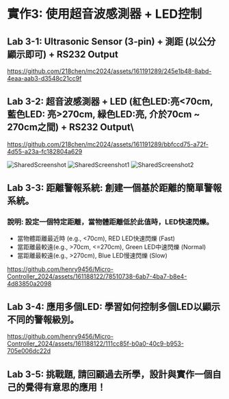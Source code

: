 #  實作3: 使用超音波感測器 + LED控制

## Lab 3-1: Ultrasonic Sensor (3-pin) + 測距 (以公分顯示即可) + RS232 Output


https://github.com/218chen/mc2024/assets/161191289/245e1b48-8abd-4eaa-aab3-d3548c21cc9f


## Lab 3-2: 超音波感測器 + LED (紅色LED:亮<70cm, 藍色LED: 亮>270cm, 緑色LED:亮, 介於70cm ~ 270cm之間) + RS232 Output\


https://github.com/218chen/mc2024/assets/161191289/bbfccd75-a72f-4d55-a23a-fc182804a629


![SharedScreenshot](https://github.com/218chen/mc2024/assets/161191289/3db461c1-f6bc-4552-9c8a-d109a393c716)
![SharedScreenshot1](https://github.com/218chen/mc2024/assets/161191289/930b4b79-6424-4c2b-a517-4ae71cbbc5e6)
![SharedScreenshot2](https://github.com/218chen/mc2024/assets/161191289/63c0c46b-c8a2-4ce9-a5f2-cdc3597d7176)


## Lab 3-3: 距離警報系統: 創建一個基於距離的簡單警報系統。
### 說明: 設定一個特定距離，當物體距離低於此值時，LED快速閃爍。
* 當物體距離最近時 (e.g., <70cm), RED LED快速閃爍 (Fast)
* 當距離最較遠(e.g., >70cm, <=270cm), Green LED中速閃爍 (Normal)
* 當距離最較遠(e.g., >270cm), Blue LED慢速閃爍 (Slow)

<!--- 語法

int inches = 0;
int GLED = 8;
int RLED = 12;
int BLED = 10;
int cm = 0;

void LED(int RH, int GH, int BH)
{
  digitalWrite(RLED, RH);  
  digitalWrite(GLED, GH);
  digitalWrite(BLED, BH);   
}

long readUltrasonicDistance(int triggerPin, int echoPin)
{
  pinMode(triggerPin, OUTPUT);  // Clear the trigger
  digitalWrite(triggerPin, LOW);
  delayMicroseconds(2);
  // Sets the trigger pin to HIGH state for 10 microseconds
  digitalWrite(triggerPin, HIGH);
  delayMicroseconds(10);
  digitalWrite(triggerPin, LOW);
  pinMode(echoPin, INPUT);
  // Reads the echo pin, and returns the sound wave travel time in microseconds
  return pulseIn(echoPin, HIGH);
}

void setup()
{
  Serial.begin(9600);
  digitalWrite(GLED, OUTPUT);
  digitalWrite(RLED, OUTPUT);  
  digitalWrite(BLED, OUTPUT);    
  
}

void loop()
{
  // measure the ping time in cm
  cm = 0.01723 * readUltrasonicDistance(7, 7);
  // convert to inches by dividing by 2.54
  inches = (cm / 2.54);
  Serial.print(inches);
  Serial.print("in, ");
  Serial.print(cm);
  
  if(cm<70){
    digitalWrite(RLED, 1);
    delay(150);
  	digitalWrite(RLED, 0);
  	delay(250);
    LED(1, 0, 0); //int RH, int GH, int BH  
    
  }
  else if(cm>270){
    digitalWrite(BLED, 1);
    delay(800);
  	digitalWrite(BLED, 0); 
  	delay(800);
    LED(0, 0, 1); //int RH, int GH, int BH      
  }
  else{
   	digitalWrite(GLED, 1);
    delay(250);
  	digitalWrite(GLED, 0);
  	delay(250);
    LED(0, 1, 0); //int RH, int GH, int BH     
  }
    
  Serial.println("cm");
  //delay(10); // Wait for 100 millisecond(s)
   
}
-->

https://github.com/henry9456/Micro-Controller_2024/assets/161188122/78510738-6ab7-4ba7-b8e4-4d83850a2098




## Lab 3-4: 應用多個LED: 學習如何控制多個LED以顯示不同的警報級別。


https://github.com/henry9456/Micro-Controller_2024/assets/161188122/111cc85f-b0a0-40c9-b953-705e006dc22d

<!--- 語法

// C++ code
//
/*
  Ping))) Sensor

  This sketch reads a PING))) ultrasonic
  rangefinder and returns the distance to the
  closest object in range. To do this, it sends a
  pulse to the sensor to initiate a reading, then
  listens for a pulse to return.  The length of
  the returning pulse is proportional to the
  distance of the object from the sensor.

  The circuit:
   * +V connection of the PING))) attached to +5V
   * GND connection attached to ground
   * SIG connection attached to digital pin 7

  http://www.arduino.cc/en/Tutorial/Ping

  This example code is in the public domain.
*/

int inches = 0;
int ALED = 8;
int BLED = 9;
int CLED = 10;
int DLED = 11;
int ELED = 12;
int cm = 0;

void LED(int RH)
{
  digitalWrite(ALED, RH); 
  digitalWrite(BLED, RH);
  digitalWrite(CLED, RH);
  digitalWrite(ELED, RH);
  digitalWrite(DLED, RH);
}

long readUltrasonicDistance(int triggerPin, int echoPin)
{
  pinMode(triggerPin, OUTPUT);  // Clear the trigger
  digitalWrite(triggerPin, LOW);
  delayMicroseconds(2);
  // Sets the trigger pin to HIGH state for 10 microseconds
  digitalWrite(triggerPin, HIGH);
  delayMicroseconds(10);
  digitalWrite(triggerPin, LOW);
  pinMode(echoPin, INPUT);
  // Reads the echo pin, and returns the sound wave travel time in microseconds
  return pulseIn(echoPin, HIGH);
}

void setup()
{
  Serial.begin(9600);
  digitalWrite(ALED, OUTPUT);
  digitalWrite(BLED, OUTPUT);
  digitalWrite(CLED, OUTPUT);
  digitalWrite(DLED, OUTPUT);
  digitalWrite(ELED, OUTPUT);
  
}

void loop()
{
    // measure the ping time in cm
    cm = 0.01723 * readUltrasonicDistance(7, 7);
    // convert to inches by dividing by 2.54
    inches = (cm / 2.54);
    Serial.print(inches);
    Serial.print("in, ");
    Serial.print(cm);

    if (cm < 70) {
        digitalWrite(ALED, HIGH);
        digitalWrite(BLED, HIGH);
        digitalWrite(CLED, HIGH);
        digitalWrite(DLED, HIGH);
        digitalWrite(ELED, HIGH);
    } else if (cm >= 70 && cm < 140) {
        digitalWrite(ALED, HIGH);
        digitalWrite(BLED, HIGH);
        digitalWrite(CLED, HIGH);
        digitalWrite(DLED, HIGH);
        digitalWrite(ELED, LOW);
    } else if (cm >= 140 && cm < 210) {
        digitalWrite(ALED, HIGH);
        digitalWrite(BLED, HIGH);
        digitalWrite(CLED, HIGH);
        digitalWrite(DLED, LOW);
        digitalWrite(ELED, LOW);
    } else if (cm >= 210 && cm < 240) {
        digitalWrite(ALED, HIGH);
        digitalWrite(BLED, HIGH);
        digitalWrite(CLED, LOW);
        digitalWrite(DLED, LOW);
        digitalWrite(ELED, LOW);
    } else if (cm >= 240 && cm < 270) {
        digitalWrite(ALED, HIGH);
        digitalWrite(BLED, LOW);
        digitalWrite(CLED, LOW);
        digitalWrite(DLED, LOW);
        digitalWrite(ELED, LOW);
    } else {
        digitalWrite(ALED, LOW);
        digitalWrite(BLED, LOW);
        digitalWrite(CLED, LOW);
        digitalWrite(DLED, LOW);
        digitalWrite(ELED, LOW);
    }

    Serial.println("cm");
}

-->

## Lab 3-5: 挑戰題, 請回顧過去所學，設計與實作一個自己的覺得有意思的應用！
